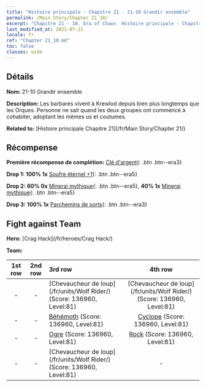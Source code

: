 ```yaml
---
title: "Histoire principale - Chapitre 21 - 21-10 Grandir ensemble"
permalink: /Main Story/Chapter 21_10/
excerpt: "Chapitre 21 - 10. Era of Chaos  Histoire principale - Chapitre 21_10. 21-10 Grandir ensemble"
last_modified_at: 2021-07-21
locale: fr
ref: "Chapter 21_10.md"
toc: false
classes: wide
---
```


## Détails

 **Nom:** 21-10 Grandir ensemble

 **Description:** Les barbares vivent à Krewlod depuis bien plus longtemps que les Orques. Personne ne sait quand les deux groupes ont commencé à cohabiter, adoptant les mêmes us et coutumes.

 **Related to:** [Histoire principale Chapitre 21](/fr/Main Story/Chapter 21/)

## Récompense

 **Première récompense de complétion:** [Clé d'argent](/ItemsFR/con_693/){: .btn .btn--era3}

 **Drop 1:** **100% 1x** [Soufre éternel +1](/ItemsFR/mat_71/){: .btn .btn--era5}

 **Drop 2:** **60% 0x** [Minerai mythique](/ItemsFR/mat_61/){: .btn .btn--era5}, **40% 1x** [Minerai mythique](/ItemsFR/mat_61/){: .btn .btn--era5}

 **Drop 3:** **100% 1x** [Parchemins de sorts](/ItemsFR/con_694/){: .btn .btn--era3}


## Fight against Team
 **Hero:** [Crag Hack](/fr/heroes/Crag Hack/)

 **Team:**


  | 1st row | 2nd row | 3rd row | 4th row |
  |:----:|:----:|:----|:----:|
  | - | - | [Chevaucheur de loup](/fr/units/Wolf Rider/) (Score: 136960, Level:81)  | [Chevaucheur de loup](/fr/units/Wolf Rider/) (Score: 136960, Level:81)  |
  | - | - | [Béhémoth](/fr/units/Behemoth/) (Score: 136960, Level:81)  | [Cyclope](/fr/units/Cyclops/) (Score: 136960, Level:81)  |
  | - | - | [Ogre](/fr/units/Ogre/) (Score: 136960, Level:81)  | [Rock](/fr/units/Roc/) (Score: 136960, Level:81)  |
  | - | - | [Chevaucheur de loup](/fr/units/Wolf Rider/) (Score: 136960, Level:81)  | - |


